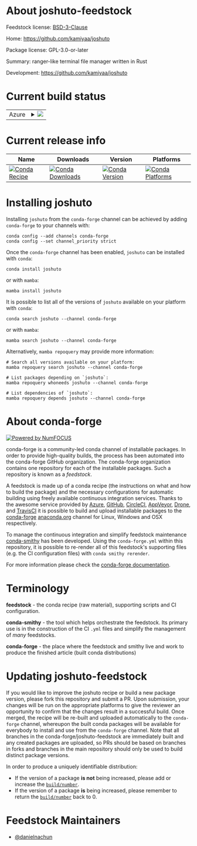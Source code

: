 About joshuto-feedstock
=======================

Feedstock license: [BSD-3-Clause](https://github.com/conda-forge/joshuto-feedstock/blob/main/LICENSE.txt)

Home: https://github.com/kamiyaa/joshuto

Package license: GPL-3.0-or-later

Summary: ranger-like terminal file manager written in Rust

Development: https://github.com/kamiyaa/joshuto

Current build status
====================


<table>
    
  <tr>
    <td>Azure</td>
    <td>
      <details>
        <summary>
          <a href="https://dev.azure.com/conda-forge/feedstock-builds/_build/latest?definitionId=23534&branchName=main">
            <img src="https://dev.azure.com/conda-forge/feedstock-builds/_apis/build/status/joshuto-feedstock?branchName=main">
          </a>
        </summary>
        <table>
          <thead><tr><th>Variant</th><th>Status</th></tr></thead>
          <tbody><tr>
              <td>linux_64</td>
              <td>
                <a href="https://dev.azure.com/conda-forge/feedstock-builds/_build/latest?definitionId=23534&branchName=main">
                  <img src="https://dev.azure.com/conda-forge/feedstock-builds/_apis/build/status/joshuto-feedstock?branchName=main&jobName=linux&configuration=linux%20linux_64_" alt="variant">
                </a>
              </td>
            </tr><tr>
              <td>linux_aarch64</td>
              <td>
                <a href="https://dev.azure.com/conda-forge/feedstock-builds/_build/latest?definitionId=23534&branchName=main">
                  <img src="https://dev.azure.com/conda-forge/feedstock-builds/_apis/build/status/joshuto-feedstock?branchName=main&jobName=linux&configuration=linux%20linux_aarch64_" alt="variant">
                </a>
              </td>
            </tr><tr>
              <td>linux_ppc64le</td>
              <td>
                <a href="https://dev.azure.com/conda-forge/feedstock-builds/_build/latest?definitionId=23534&branchName=main">
                  <img src="https://dev.azure.com/conda-forge/feedstock-builds/_apis/build/status/joshuto-feedstock?branchName=main&jobName=linux&configuration=linux%20linux_ppc64le_" alt="variant">
                </a>
              </td>
            </tr><tr>
              <td>osx_64</td>
              <td>
                <a href="https://dev.azure.com/conda-forge/feedstock-builds/_build/latest?definitionId=23534&branchName=main">
                  <img src="https://dev.azure.com/conda-forge/feedstock-builds/_apis/build/status/joshuto-feedstock?branchName=main&jobName=osx&configuration=osx%20osx_64_" alt="variant">
                </a>
              </td>
            </tr><tr>
              <td>osx_arm64</td>
              <td>
                <a href="https://dev.azure.com/conda-forge/feedstock-builds/_build/latest?definitionId=23534&branchName=main">
                  <img src="https://dev.azure.com/conda-forge/feedstock-builds/_apis/build/status/joshuto-feedstock?branchName=main&jobName=osx&configuration=osx%20osx_arm64_" alt="variant">
                </a>
              </td>
            </tr>
          </tbody>
        </table>
      </details>
    </td>
  </tr>
</table>

Current release info
====================

| Name | Downloads | Version | Platforms |
| --- | --- | --- | --- |
| [![Conda Recipe](https://img.shields.io/badge/recipe-joshuto-green.svg)](https://anaconda.org/conda-forge/joshuto) | [![Conda Downloads](https://img.shields.io/conda/dn/conda-forge/joshuto.svg)](https://anaconda.org/conda-forge/joshuto) | [![Conda Version](https://img.shields.io/conda/vn/conda-forge/joshuto.svg)](https://anaconda.org/conda-forge/joshuto) | [![Conda Platforms](https://img.shields.io/conda/pn/conda-forge/joshuto.svg)](https://anaconda.org/conda-forge/joshuto) |

Installing joshuto
==================

Installing `joshuto` from the `conda-forge` channel can be achieved by adding `conda-forge` to your channels with:

```
conda config --add channels conda-forge
conda config --set channel_priority strict
```

Once the `conda-forge` channel has been enabled, `joshuto` can be installed with `conda`:

```
conda install joshuto
```

or with `mamba`:

```
mamba install joshuto
```

It is possible to list all of the versions of `joshuto` available on your platform with `conda`:

```
conda search joshuto --channel conda-forge
```

or with `mamba`:

```
mamba search joshuto --channel conda-forge
```

Alternatively, `mamba repoquery` may provide more information:

```
# Search all versions available on your platform:
mamba repoquery search joshuto --channel conda-forge

# List packages depending on `joshuto`:
mamba repoquery whoneeds joshuto --channel conda-forge

# List dependencies of `joshuto`:
mamba repoquery depends joshuto --channel conda-forge
```


About conda-forge
=================

[![Powered by
NumFOCUS](https://img.shields.io/badge/powered%20by-NumFOCUS-orange.svg?style=flat&colorA=E1523D&colorB=007D8A)](https://numfocus.org)

conda-forge is a community-led conda channel of installable packages.
In order to provide high-quality builds, the process has been automated into the
conda-forge GitHub organization. The conda-forge organization contains one repository
for each of the installable packages. Such a repository is known as a *feedstock*.

A feedstock is made up of a conda recipe (the instructions on what and how to build
the package) and the necessary configurations for automatic building using freely
available continuous integration services. Thanks to the awesome service provided by
[Azure](https://azure.microsoft.com/en-us/services/devops/), [GitHub](https://github.com/),
[CircleCI](https://circleci.com/), [AppVeyor](https://www.appveyor.com/),
[Drone](https://cloud.drone.io/welcome), and [TravisCI](https://travis-ci.com/)
it is possible to build and upload installable packages to the
[conda-forge](https://anaconda.org/conda-forge) [anaconda.org](https://anaconda.org/)
channel for Linux, Windows and OSX respectively.

To manage the continuous integration and simplify feedstock maintenance
[conda-smithy](https://github.com/conda-forge/conda-smithy) has been developed.
Using the ``conda-forge.yml`` within this repository, it is possible to re-render all of
this feedstock's supporting files (e.g. the CI configuration files) with ``conda smithy rerender``.

For more information please check the [conda-forge documentation](https://conda-forge.org/docs/).

Terminology
===========

**feedstock** - the conda recipe (raw material), supporting scripts and CI configuration.

**conda-smithy** - the tool which helps orchestrate the feedstock.
                   Its primary use is in the construction of the CI ``.yml`` files
                   and simplify the management of *many* feedstocks.

**conda-forge** - the place where the feedstock and smithy live and work to
                  produce the finished article (built conda distributions)


Updating joshuto-feedstock
==========================

If you would like to improve the joshuto recipe or build a new
package version, please fork this repository and submit a PR. Upon submission,
your changes will be run on the appropriate platforms to give the reviewer an
opportunity to confirm that the changes result in a successful build. Once
merged, the recipe will be re-built and uploaded automatically to the
`conda-forge` channel, whereupon the built conda packages will be available for
everybody to install and use from the `conda-forge` channel.
Note that all branches in the conda-forge/joshuto-feedstock are
immediately built and any created packages are uploaded, so PRs should be based
on branches in forks and branches in the main repository should only be used to
build distinct package versions.

In order to produce a uniquely identifiable distribution:
 * If the version of a package **is not** being increased, please add or increase
   the [``build/number``](https://docs.conda.io/projects/conda-build/en/latest/resources/define-metadata.html#build-number-and-string).
 * If the version of a package **is** being increased, please remember to return
   the [``build/number``](https://docs.conda.io/projects/conda-build/en/latest/resources/define-metadata.html#build-number-and-string)
   back to 0.

Feedstock Maintainers
=====================

* [@danielnachun](https://github.com/danielnachun/)

